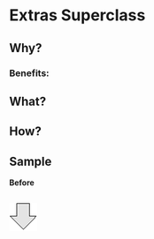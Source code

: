 # Extras Superclass

## Why?
### Benefits:

## What?

## How?
## Sample
**Before**
```js

```
![After refactoring](../../../images/arrow.png)
```js

```
